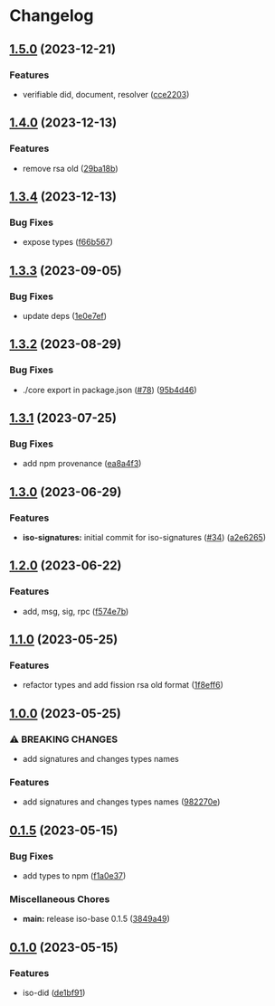 # Changelog

## [1.5.0](https://github.com/hugomrdias/iso-repo/compare/iso-did-v1.4.0...iso-did-v1.5.0) (2023-12-21)


### Features

* verifiable did, document, resolver ([cce2203](https://github.com/hugomrdias/iso-repo/commit/cce220371903a93c366216cced7b215a0f0127ad))

## [1.4.0](https://github.com/hugomrdias/iso-repo/compare/iso-did-v1.3.4...iso-did-v1.4.0) (2023-12-13)


### Features

* remove rsa old ([29ba18b](https://github.com/hugomrdias/iso-repo/commit/29ba18bdaca806c8c006697aa3e2b0572288c6e8))

## [1.3.4](https://github.com/hugomrdias/iso-repo/compare/iso-did-v1.3.3...iso-did-v1.3.4) (2023-12-13)


### Bug Fixes

* expose types ([f66b567](https://github.com/hugomrdias/iso-repo/commit/f66b5670f621cc1b6f3a4a33e8231ecce92189a2))

## [1.3.3](https://github.com/hugomrdias/iso-repo/compare/iso-did-v1.3.2...iso-did-v1.3.3) (2023-09-05)


### Bug Fixes

* update deps ([1e0e7ef](https://github.com/hugomrdias/iso-repo/commit/1e0e7ef49e0d48719672129d8aff5c4ddd225ad8))

## [1.3.2](https://github.com/hugomrdias/iso-repo/compare/iso-did-v1.3.1...iso-did-v1.3.2) (2023-08-29)


### Bug Fixes

* ./core export in package.json ([#78](https://github.com/hugomrdias/iso-repo/issues/78)) ([95b4d46](https://github.com/hugomrdias/iso-repo/commit/95b4d46df88b649a448ae927714bbb10b1022a89))

## [1.3.1](https://github.com/hugomrdias/iso-repo/compare/iso-did-v1.3.0...iso-did-v1.3.1) (2023-07-25)


### Bug Fixes

* add npm provenance ([ea8a4f3](https://github.com/hugomrdias/iso-repo/commit/ea8a4f3125d0775e92ed03f804344be2be66f05c))

## [1.3.0](https://github.com/hugomrdias/iso-repo/compare/iso-did-v1.2.0...iso-did-v1.3.0) (2023-06-29)


### Features

* **iso-signatures:** initial commit for iso-signatures ([#34](https://github.com/hugomrdias/iso-repo/issues/34)) ([a2e6265](https://github.com/hugomrdias/iso-repo/commit/a2e6265ad14e1e2bb39d86642efbd79ee09a5357))

## [1.2.0](https://github.com/hugomrdias/iso-repo/compare/iso-did-v1.1.0...iso-did-v1.2.0) (2023-06-22)


### Features

* add, msg, sig, rpc ([f574e7b](https://github.com/hugomrdias/iso-repo/commit/f574e7bbba8fcc783f534a669ef156071afc804f))

## [1.1.0](https://github.com/hugomrdias/iso-repo/compare/iso-did-v1.0.0...iso-did-v1.1.0) (2023-05-25)


### Features

* refactor types and add fission rsa old format ([1f8eff6](https://github.com/hugomrdias/iso-repo/commit/1f8eff6f8f68475d2771909f7b9393d245496476))

## [1.0.0](https://github.com/hugomrdias/iso-repo/compare/iso-did-v0.1.5...iso-did-v1.0.0) (2023-05-25)


### ⚠ BREAKING CHANGES

* add signatures and changes types names

### Features

* add signatures and changes types names ([982270e](https://github.com/hugomrdias/iso-repo/commit/982270ec803ad1a1bc3f955c9ce2cf2c1d123a8f))

## [0.1.5](https://github.com/hugomrdias/iso-repo/compare/iso-did-v0.1.0...iso-did-v0.1.5) (2023-05-15)


### Bug Fixes

* add types to npm ([f1a0e37](https://github.com/hugomrdias/iso-repo/commit/f1a0e3782d3f48afd299917334a9d2d9d82a6275))


### Miscellaneous Chores

* **main:** release iso-base 0.1.5 ([3849a49](https://github.com/hugomrdias/iso-repo/commit/3849a49eb867fbdaf3ed95173144b448d4a42f4c))

## [0.1.0](https://github.com/hugomrdias/iso-repo/compare/iso-did-v0.0.1...iso-did-v0.1.0) (2023-05-15)


### Features

* iso-did ([de1bf91](https://github.com/hugomrdias/iso-repo/commit/de1bf9141e04c967da353cf7ef59aa072017747a))
